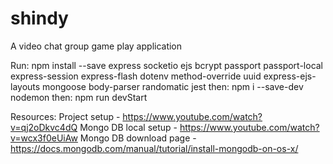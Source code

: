 # shindy
A video chat group game play application

Run:  npm install --save express socketio ejs bcrypt passport passport-local express-session express-flash dotenv method-override uuid express-ejs-layouts mongoose body-parser randomatic jest 
then: npm i --save-dev nodemon
then:  npm run devStart

Resources: 
Project setup - https://www.youtube.com/watch?v=qj2oDkvc4dQ
Mongo DB local setup - https://www.youtube.com/watch?v=wcx3f0eUiAw
Mongo DB download page - https://docs.mongodb.com/manual/tutorial/install-mongodb-on-os-x/

